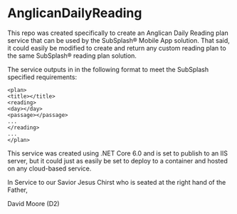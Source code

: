 # AnglicanDailyReading

This repo was created specifically to create an Anglican Daily Reading plan service that can be used by the SubSplash&reg; Mobile App solution.
That said, it could easily be modified to create and return any custom reading plan to the same SubSplash&reg; reading plan solution.

The service outputs in <xml> in the following format to meet the SubSplash specified requirements:
```
<plan>
<title></title>
<reading>
<day></day>
<passage></passage>
...
</reading>
...
</plan>
  ```

This service was created using .NET Core 6.0 and is set to publish to an IIS server, but it could just as easily be set to deploy to a container and hosted on any cloud-based service.

In Service to our Savior Jesus Chirst who is seated at the right hand of the Father,

David Moore (D2)
